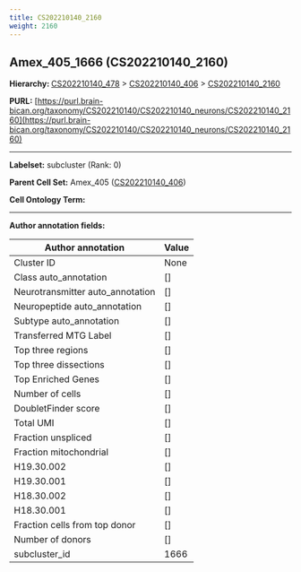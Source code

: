 ```yaml
---
title: CS202210140_2160
weight: 2160
---
```

## Amex_405_1666 (CS202210140_2160)
<b>Hierarchy: </b>
[CS202210140_478](../CS202210140_478) >
[CS202210140_406](../CS202210140_406) >
[CS202210140_2160](../CS202210140_2160)

**PURL:** [https://purl.brain-bican.org/taxonomy/CS202210140/CS202210140_neurons/CS202210140_2160](https://purl.brain-bican.org/taxonomy/CS202210140/CS202210140_neurons/CS202210140_2160)

---


**Labelset:** subcluster (Rank: 0)

**Parent Cell Set:** Amex_405 ([CS202210140_406](../CS202210140_406))



**Cell Ontology Term:** 

[MARKER GENES.]: #


---

[TRANSFERRED ANNOTATIONS.]: #


[AUTHOR ANNOTATION FIELDS.]: #


**Author annotation fields:**

| Author annotation | Value |
|-------------------|-------|
|Cluster ID|None|
|Class auto_annotation|[]|
|Neurotransmitter auto_annotation|[]|
|Neuropeptide auto_annotation|[]|
|Subtype auto_annotation|[]|
|Transferred MTG Label|[]|
|Top three regions|[]|
|Top three dissections|[]|
|Top Enriched Genes|[]|
|Number of cells|[]|
|DoubletFinder score|[]|
|Total UMI|[]|
|Fraction unspliced|[]|
|Fraction mitochondrial|[]|
|H19.30.002|[]|
|H19.30.001|[]|
|H18.30.002|[]|
|H18.30.001|[]|
|Fraction cells from top donor|[]|
|Number of donors|[]|
|subcluster_id|1666|
